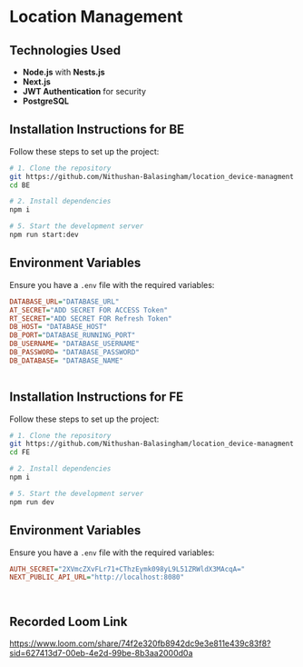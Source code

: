 
# Location Management


## Technologies Used
- **Node.js** with **Nests.js**
- **Next.js**
- **JWT Authentication** for security
- **PostgreSQL** 

## Installation Instructions for BE

Follow these steps to set up the project:

```sh
# 1. Clone the repository 
git https://github.com/Nithushan-Balasingham/location_device-managment
cd BE

# 2. Install dependencies
npm i

# 5. Start the development server
npm run start:dev
```

## Environment Variables
Ensure you have a `.env` file with the required variables:

```ini
DATABASE_URL="DATABASE_URL"
AT_SECRET="ADD SECRET FOR ACCESS Token"
RT_SECRET="ADD SECRET FOR Refresh Token"
DB_HOST= "DATABASE_HOST"
DB_PORT="DATABASE_RUNNING_PORT"
DB_USERNAME= "DATABASE_USERNAME"
DB_PASSWORD= "DATABASE_PASSWORD"
DB_DATABASE= "DATABASE_NAME"



```
## Installation Instructions for FE

Follow these steps to set up the project:

```sh
# 1. Clone the repository 
git https://github.com/Nithushan-Balasingham/location_device-managment
cd FE

# 2. Install dependencies
npm i

# 5. Start the development server
npm run dev
```

## Environment Variables
Ensure you have a `.env` file with the required variables:

```ini
AUTH_SECRET="2XVmcZXvFLr71+CThzEymk098yL9L51ZRWldX3MAcqA="
NEXT_PUBLIC_API_URL="http://localhost:8080"




```
## Recorded Loom Link
https://www.loom.com/share/74f2e320fb8942dc9e3e811e439c83f8?sid=627413d7-00eb-4e2d-99be-8b3aa2000d0a

